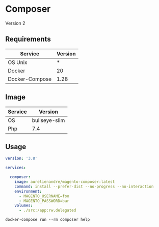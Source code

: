 # Composer

Version 2

## Requirements

| Service           | Version |
| ----------------- | ------- |
| OS Unix           | *       |
| Docker            | 20      |
| Docker-Compose    | 1.28    |

## Image

| Service           | Version       |
| ----------------- | ------------- |
| OS                | bullseye-slim |
| Php               | 7.4           |

## Usage

```yaml
version: '3.8'

services:

  composer:
    image: aurelienandre/magento-composer:latest
    command: install --prefer-dist --no-progress --no-interaction
    environment:
      - MAGENTO_USERNAME=foo
      - MAGENTO_PASSWORD=bar
    volumes:
      - ./src:/app:rw,delegated
```

```shell
docker-compose run --rm composer help
```
